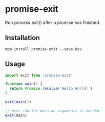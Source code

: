 # promise-exit

Run process.exit() after a promise has finished.

## Installation

```
npm install promise-exit --save-dev
```

## Usage

```js
import exit from 'promise-exit'

function main() {
  return Promise.resolve('Hello World!')
}

exit(main())

// even shorter when no arguments is needed
exit(main)
```
